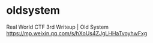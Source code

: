 # oldsystem

Real World CTF 3rd Writeup | Old System 
https://mp.weixin.qq.com/s/hXoUs4ZJgLHHaTvoyhwFxg
